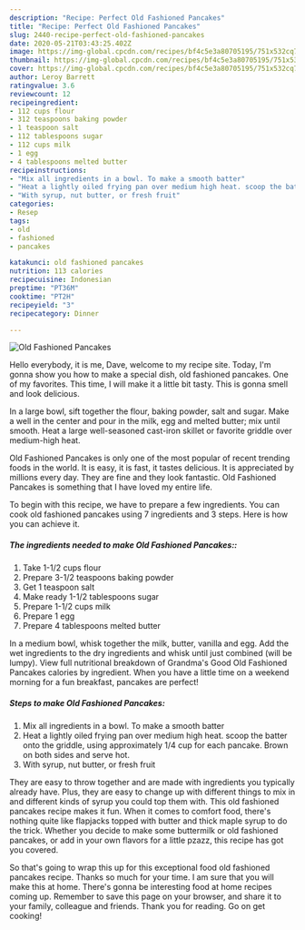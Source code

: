 ```yaml
---
description: "Recipe: Perfect Old Fashioned Pancakes"
title: "Recipe: Perfect Old Fashioned Pancakes"
slug: 2440-recipe-perfect-old-fashioned-pancakes
date: 2020-05-21T03:43:25.402Z
image: https://img-global.cpcdn.com/recipes/bf4c5e3a80705195/751x532cq70/old-fashioned-pancakes-recipe-main-photo.jpg
thumbnail: https://img-global.cpcdn.com/recipes/bf4c5e3a80705195/751x532cq70/old-fashioned-pancakes-recipe-main-photo.jpg
cover: https://img-global.cpcdn.com/recipes/bf4c5e3a80705195/751x532cq70/old-fashioned-pancakes-recipe-main-photo.jpg
author: Leroy Barrett
ratingvalue: 3.6
reviewcount: 12
recipeingredient:
- 112 cups flour
- 312 teaspoons baking powder
- 1 teaspoon salt
- 112 tablespoons sugar
- 112 cups milk
- 1 egg
- 4 tablespoons melted butter
recipeinstructions:
- "Mix all ingredients in a bowl. To make a smooth batter"
- "Heat a lightly oiled frying pan over medium high heat. scoop the batter onto the griddle, using approximately 1/4 cup for each pancake. Brown on both sides and serve hot."
- "With syrup, nut butter, or fresh fruit"
categories:
- Resep
tags:
- old
- fashioned
- pancakes

katakunci: old fashioned pancakes
nutrition: 113 calories
recipecuisine: Indonesian
preptime: "PT36M"
cooktime: "PT2H"
recipeyield: "3"
recipecategory: Dinner

---
```



![Old Fashioned Pancakes](https://img-global.cpcdn.com/recipes/bf4c5e3a80705195/751x532cq70/old-fashioned-pancakes-recipe-main-photo.jpg)

Hello everybody, it is me, Dave, welcome to my recipe site. Today, I'm gonna show you how to make a special dish, old fashioned pancakes. One of my favorites. This time, I will make it a little bit tasty. This is gonna smell and look delicious.

In a large bowl, sift together the flour, baking powder, salt and sugar. Make a well in the center and pour in the milk, egg and melted butter; mix until smooth. Heat a large well-seasoned cast-iron skillet or favorite griddle over medium-high heat.

Old Fashioned Pancakes is only one of the most popular of recent trending foods in the world. It is easy, it is fast, it tastes delicious. It is appreciated by millions every day. They are fine and they look fantastic. Old Fashioned Pancakes is something that I have loved my entire life.


To begin with this recipe, we have to prepare a few ingredients. You can cook old fashioned pancakes using 7 ingredients and 3 steps. Here is how you can achieve it.

##### The ingredients needed to make Old Fashioned Pancakes::

1. Take 1-1/2 cups flour
1. Prepare 3-1/2 teaspoons baking powder
1. Get 1 teaspoon salt
1. Make ready 1-1/2 tablespoons sugar
1. Prepare 1-1/2 cups milk
1. Prepare 1 egg
1. Prepare 4 tablespoons melted butter


In a medium bowl, whisk together the milk, butter, vanilla and egg. Add the wet ingredients to the dry ingredients and whisk until just combined (will be lumpy). View full nutritional breakdown of Grandma&#39;s Good Old Fashioned Pancakes calories by ingredient. When you have a little time on a weekend morning for a fun breakfast, pancakes are perfect! 

##### Steps to make Old Fashioned Pancakes:

1. Mix all ingredients in a bowl. To make a smooth batter
1. Heat a lightly oiled frying pan over medium high heat. scoop the batter onto the griddle, using approximately 1/4 cup for each pancake. Brown on both sides and serve hot.
1. With syrup, nut butter, or fresh fruit


They are easy to throw together and are made with ingredients you typically already have. Plus, they are easy to change up with different things to mix in and different kinds of syrup you could top them with. This old fashioned pancakes recipe makes it fun. When it comes to comfort food, there&#39;s nothing quite like flapjacks topped with butter and thick maple syrup to do the trick. Whether you decide to make some buttermilk or old fashioned pancakes, or add in your own flavors for a little pzazz, this recipe has got you covered. 

So that's going to wrap this up for this exceptional food old fashioned pancakes recipe. Thanks so much for your time. I am sure that you will make this at home. There's gonna be interesting food at home recipes coming up. Remember to save this page on your browser, and share it to your family, colleague and friends. Thank you for reading. Go on get cooking!
